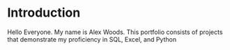 # Introduction
Hello Everyone. My name is Alex Woods. This portfolio consists of projects that demonstrate my proficiency in SQL, Excel, and Python
